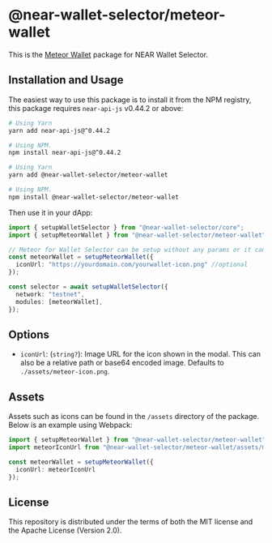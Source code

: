 # @near-wallet-selector/meteor-wallet

This is the [Meteor Wallet](https://meteorwallet.app) package for NEAR Wallet Selector.

## Installation and Usage

The easiest way to use this package is to install it from the NPM registry, this package requires `near-api-js` v0.44.2 or above:

```bash
# Using Yarn
yarn add near-api-js@^0.44.2

# Using NPM.
npm install near-api-js@^0.44.2
```
```bash
# Using Yarn
yarn add @near-wallet-selector/meteor-wallet

# Using NPM.
npm install @near-wallet-selector/meteor-wallet
```

Then use it in your dApp:

```ts
import { setupWalletSelector } from "@near-wallet-selector/core";
import { setupMeteorWallet } from "@near-wallet-selector/meteor-wallet";

// Meteor for Wallet Selector can be setup without any params or it can take one optional param.
const meteorWallet = setupMeteorWallet({
  iconUrl: "https://yourdomain.com/yourwallet-icon.png" //optional
});

const selector = await setupWalletSelector({
  network: "testnet",
  modules: [meteorWallet],
});
```

## Options

- `iconUrl`: (`string?`): Image URL for the icon shown in the modal. This can also be a relative path or base64 encoded image. Defaults to `./assets/meteor-icon.png`.

## Assets

Assets such as icons can be found in the `/assets` directory of the package. Below is an example using Webpack:

```ts
import { setupMeteorWallet } from "@near-wallet-selector/meteor-wallet";
import meteorIconUrl from "@near-wallet-selector/meteor-wallet/assets/meteor-icon.png";

const meteorWallet = setupMeteorWallet({
  iconUrl: meteorIconUrl
});
```

## License

This repository is distributed under the terms of both the MIT license and the Apache License (Version 2.0).
